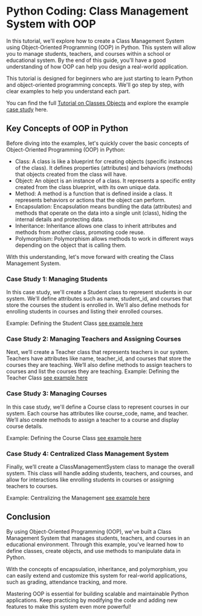 # Python Coding: Class Management System with OOP

In this tutorial, we'll explore how to create a Class Management System using Object-Oriented Programming (OOP) in Python. This system will allow you to manage students, teachers, and courses within a school or educational system. By the end of this guide, you'll have a good understanding of how OOP can help you design a real-world application.

This tutorial is designed for beginners who are just starting to learn Python and object-oriented programming concepts. We'll go step by step, with clear examples to help you understand each part.

You can find the full [Tutorial on Classes Objects](https://pythonid.com/tutorials/python-classes-objects) and explore the example [case study](https://pythonid.com/user/nguyentrinh1997/projects/python-coding-python-oop-object-oriented-programming) here.

## Key Concepts of OOP in Python

Before diving into the examples, let's quickly cover the basic concepts of Object-Oriented Programming (OOP) in Python:

* Class: A class is like a blueprint for creating objects (specific instances of the class). It defines properties (attributes) and behaviors (methods) that objects created from the class will have.
* Object: An object is an instance of a class. It represents a specific entity created from the class blueprint, with its own unique data.
* Method: A method is a function that is defined inside a class. It represents behaviors or actions that the object can perform.
* Encapsulation: Encapsulation means bundling the data (attributes) and methods that operate on the data into a single unit (class), hiding the internal details and protecting data.
* Inheritance: Inheritance allows one class to inherit attributes and methods from another class, promoting code reuse.
* Polymorphism: Polymorphism allows methods to work in different ways depending on the object that is calling them.

With this understanding, let's move forward with creating the Class Management System.

### Case Study 1: Managing Students

In this case study, we'll create a Student class to represent students in our system. We'll define attributes such as name, student_id, and courses that store the courses the student is enrolled in. We'll also define methods for enrolling students in courses and listing their enrolled courses.

Example: Defining the Student Class [see example here](https://pythonid.com/user/nguyentrinh1997/projects/python-coding-python-oop-object-oriented-programming)

### Case Study 2: Managing Teachers and Assigning Courses
Next, we’ll create a Teacher class that represents teachers in our system. Teachers have attributes like name, teacher_id, and courses that store the courses they are teaching. We’ll also define methods to assign teachers to courses and list the courses they are teaching.
Example: Defining the Teacher Class [see example here](https://pythonid.com/user/nguyentrinh1997/projects/python-coding-python-oop-object-oriented-programming)


### Case Study 3: Managing Courses
In this case study, we'll define a Course class to represent courses in our system. Each course has attributes like course_code, name, and teacher. We’ll also create methods to assign a teacher to a course and display course details.

Example: Defining the Course Class [see example here](https://pythonid.com/user/nguyentrinh1997/projects/python-coding-python-oop-object-oriented-programming)

### Case Study 4: Centralized Class Management System
Finally, we’ll create a ClassManagementSystem class to manage the overall system. This class will handle adding students, teachers, and courses, and allow for interactions like enrolling students in courses or assigning teachers to courses.

Example: Centralizing the Management [see example here](https://pythonid.com/user/nguyentrinh1997/projects/python-coding-python-oop-object-oriented-programming)

## Conclusion
By using Object-Oriented Programming (OOP), we've built a Class Management System that manages students, teachers, and courses in an educational environment. Through this example, you’ve learned how to define classes, create objects, and use methods to manipulate data in Python.

With the concepts of encapsulation, inheritance, and polymorphism, you can easily extend and customize this system for real-world applications, such as grading, attendance tracking, and more.

Mastering OOP is essential for building scalable and maintainable Python applications. Keep practicing by modifying the code and adding new features to make this system even more powerful!
